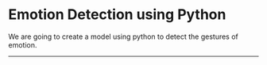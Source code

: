 # Emotion Detection using Python

We are going to create a model using python to detect the gestures of emotion.

---

